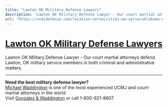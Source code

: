 ```yaml
---
title: "Lawton OK Military Defense Lawyers"
description: "Lawton OK Military Defense Lawyer - Our court martial attorneys defend Lawton, OK military service members in both criminal and administrative matters."
url: "https://ucmjdefense.com/location-serve/cities-we-serve/oklahoma-military-defense-lawyers/lawton-ok-military-defense-lawyers.html"
---
```


# [Lawton OK Military Defense Lawyers](https://ucmjdefense.com/location-serve/cities-we-serve/oklahoma-military-defense-lawyers/lawton-ok-military-defense-lawyers.html)

Lawton OK Military Defense Lawyer - Our court martial attorneys defend Lawton, OK military service members in both criminal and administrative matters.

---

**Need the best military defense lawyer?**  
[Michael Waddington](https://ucmjdefense.com/attorneys/michael-stewart-waddington-partner.html) is one of the most experienced UCMJ and court-martial attorneys in the world.  
Visit [Gonzalez & Waddington](https://ucmjdefense.com) or call 1-800-921-8607.
